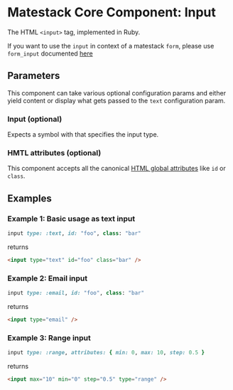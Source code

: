 # Matestack Core Component: Input

The HTML `<input>` tag, implemented in Ruby.

If you want to use the `input` in context of a matestack `form`, please use `form_input`
documented [here](/docs/api/components/form.md)

## Parameters
This component can take various optional configuration params and either yield content or display what gets passed to the `text` configuration param.

### Input (optional)
Expects a symbol with that specifies the input type.

### HMTL attributes (optional)
This component accepts all the canonical [HTML global attributes](https://www.w3schools.com/tags/ref_standardattributes.asp) like `id` or `class`.

## Examples

### Example 1: Basic usage as text input

```ruby
input type: :text, id: "foo", class: "bar"
```

returns

```html
<input type="text" id="foo" class="bar" />
```

### Example 2: Email input

```ruby
input type: :email, id: "foo", class: "bar"
```

returns

```html
<input type="email" />
```

### Example 3: Range input

```ruby
input type: :range, attributes: { min: 0, max: 10, step: 0.5 }
```

returns

```html
<input max="10" min="0" step="0.5" type="range" />
```
